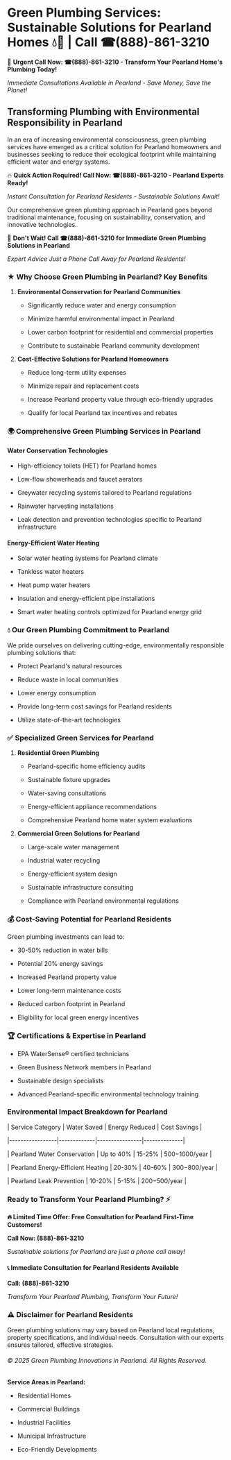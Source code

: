 # Green Plumbing Services: Sustainable Solutions for Pearland Homes 💧🌿 | Call ☎(888)-861-3210

🚨 **Urgent Call Now: ☎(888)-861-3210 - Transform Your Pearland Home's Plumbing Today!**
*Immediate Consultations Available in Pearland - Save Money, Save the Planet!*

## Transforming Plumbing with Environmental Responsibility in Pearland

In an era of increasing environmental consciousness, green plumbing services have emerged as a critical solution for Pearland homeowners and businesses seeking to reduce their ecological footprint while maintaining efficient water and energy systems. 

🔥 **Quick Action Required! Call Now: ☎(888)-861-3210 - Pearland Experts Ready!**
*Instant Consultation for Pearland Residents - Sustainable Solutions Await!*

Our comprehensive green plumbing approach in Pearland goes beyond traditional maintenance, focusing on sustainability, conservation, and innovative technologies.

🚨 **Don't Wait! Call ☎(888)-861-3210 for Immediate Green Plumbing Solutions in Pearland**
*Expert Advice Just a Phone Call Away for Pearland Residents!*

### ★ Why Choose Green Plumbing in Pearland? Key Benefits

1. **Environmental Conservation for Pearland Communities** 
   - Significantly reduce water and energy consumption
   - Minimize harmful environmental impact in Pearland
   - Lower carbon footprint for residential and commercial properties
   - Contribute to sustainable Pearland community development

2. **Cost-Effective Solutions for Pearland Homeowners** 
   - Reduce long-term utility expenses
   - Minimize repair and replacement costs
   - Increase Pearland property value through eco-friendly upgrades
   - Qualify for local Pearland tax incentives and rebates

### 🌍 Comprehensive Green Plumbing Services in Pearland

#### Water Conservation Technologies
- High-efficiency toilets (HET) for Pearland homes
- Low-flow showerheads and faucet aerators
- Greywater recycling systems tailored to Pearland regulations
- Rainwater harvesting installations
- Leak detection and prevention technologies specific to Pearland infrastructure

#### Energy-Efficient Water Heating
- Solar water heating systems for Pearland climate
- Tankless water heaters
- Heat pump water heaters
- Insulation and energy-efficient pipe installations
- Smart water heating controls optimized for Pearland energy grid

### 💧 Our Green Plumbing Commitment to Pearland

We pride ourselves on delivering cutting-edge, environmentally responsible plumbing solutions that:
- Protect Pearland's natural resources
- Reduce waste in local communities
- Lower energy consumption
- Provide long-term cost savings for Pearland residents
- Utilize state-of-the-art technologies

### ✅ Specialized Green Services for Pearland

1. **Residential Green Plumbing**
   - Pearland-specific home efficiency audits
   - Sustainable fixture upgrades
   - Water-saving consultations
   - Energy-efficient appliance recommendations
   - Comprehensive Pearland home water system evaluations

2. **Commercial Green Solutions for Pearland**
   - Large-scale water management
   - Industrial water recycling
   - Energy-efficient system design
   - Sustainable infrastructure consulting
   - Compliance with Pearland environmental regulations

### 💰 Cost-Saving Potential for Pearland Residents

Green plumbing investments can lead to:
- 30-50% reduction in water bills
- Potential 20% energy savings
- Increased Pearland property value
- Lower long-term maintenance costs
- Reduced carbon footprint in Pearland
- Eligibility for local green energy incentives

### 🏆 Certifications & Expertise in Pearland

- EPA WaterSense® certified technicians
- Green Business Network members in Pearland
- Sustainable design specialists
- Advanced Pearland-specific environmental technology training

### Environmental Impact Breakdown for Pearland

| Service Category | Water Saved | Energy Reduced | Cost Savings |
|-----------------|-------------|----------------|--------------|
| Pearland Water Conservation | Up to 40% | 15-25% | $500-$1000/year |
| Pearland Energy-Efficient Heating | 20-30% | 40-60% | $300-$800/year |
| Pearland Leak Prevention | 10-20% | 5-15% | $200-$500/year |

### Ready to Transform Your Pearland Plumbing? ⚡

**🔥 Limited Time Offer: Free Consultation for Pearland First-Time Customers!**

**Call Now: (888)-861-3210**
*Sustainable solutions for Pearland are just a phone call away!*

#### 📞 Immediate Consultation for Pearland Residents Available

**Call: (888)-861-3210**
*Transform Your Pearland Plumbing, Transform Your Future!*

### ⚠️ Disclaimer for Pearland Residents

Green plumbing solutions may vary based on Pearland local regulations, property specifications, and individual needs. Consultation with our experts ensures tailored, effective strategies.

###### © 2025 Green Plumbing Innovations in Pearland. All Rights Reserved.

**Service Areas in Pearland:** 
- Residential Homes
- Commercial Buildings
- Industrial Facilities
- Municipal Infrastructure
- Eco-Friendly Developments